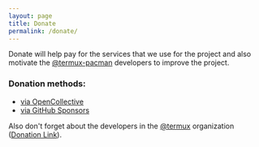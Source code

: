 ```yaml
---
layout: page
title: Donate
permalink: /donate/
---
```


Donate will help pay for the services that we use for the project and also motivate the [@termux-pacman](https://github.com/termux-pacman) developers to improve the project.

### Donation methods:
 - [via OpenCollective](https://opencollective.com/termux-pacman)
 - [via GitHub Sponsors](https://github.com/sponsors/termux-pacman)

Also don't forget about the developers in the [@termux](https://github.com/termux) organization ([Donation Link](https://termux.dev/donate)).
